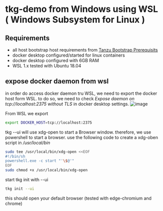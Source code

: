 # tkg-demo from Windows using WSL ( Windows Subsystem for Linux )

## Requirements 
- all host bootstrap host requirements from [Tanzu Bootstrap Prerequisits](https://docs.vmware.com/en/VMware-Tanzu-Kubernetes-Grid/1.0/vmware-tanzu-kubernetes-grid-10/GUID-install-tkg-set-up-tkg.html#prereqs)
- docker desktop configured/started for linux containers  
- docker desktop configured with 6GB RAM
- WSL 1.x
tested with Ubuntu 18.04

## expose docker daemon from wsl
in order do access docker daemon tru WSL, we need to export the docker host form WSL.
to do so, we need to check
*Expose daemon on tcp://localhost:2375 without TLS*
in docker desktop settings.
![image](https://user-images.githubusercontent.com/8255007/80172825-4e43d380-85ee-11ea-92b6-2a96a0e20776.png)

From WSL we export
```bash
export DOCKER_HOST=tcp://localhost:2375
```
tkg --ui will use xdg-open to start a Browser window. 
therefore, we use powershell to start a browser. 
use the following code to create a xdg-oben script in */usr/local/bin*
```bash
sudo tee /usr/local/bin/xdg-open <<EOF
#!/bin/sh
powershell.exe -c start "'\$@'"
EOF
sudo chmod +x /usr/local/bin/xdg-open
```
start tkg init with --ui
```bash
tkg init --ui
```

this should open your default browser (tested with edge-chromium and chrome)